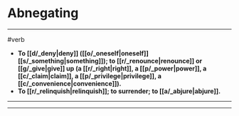 # Abnegating
---
#verb
- **To [[d/_deny|deny]] ([[o/_oneself|oneself]] [[s/_something|something]]); to [[r/_renounce|renounce]] or [[g/_give|give]] up (a [[r/_right|right]], a [[p/_power|power]], a [[c/_claim|claim]], a [[p/_privilege|privilege]], a [[c/_convenience|convenience]]).**
- **To [[r/_relinquish|relinquish]]; to surrender; to [[a/_abjure|abjure]].**
---
---
